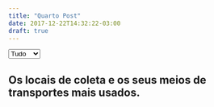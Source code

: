 ```yaml
---
title: "Quarto Post"
date: 2017-12-22T14:32:22-03:00
draft: true
---
```

<style type="text/css">
    div.tooltip {   
    position: absolute;         
    text-align: center;         
    width: 100px;                    
    height: 28px;                   
    padding: 2px;               
    font: 12px sans-serif;      
    background: white; 
    border: 0px;        
    border-radius: 8px;         
    pointer-events: none;           
}
</style>

<div class="container">
<select id="turno" onchange="atualiza(this)">
    <option value="tudo">Tudo</option>
    <option value="noite">Noite</option>
    <option value="dia">Dia</option>
    <option value="manha">Manhã</option>
</select>    
<div class="row">
</div>
<h2>Os locais de coleta e os seus meios de transportes mais usados.</h2>
<div class="row mychart2" id="chart2"></div>
</div>

<script src="https://d3js.org/d3.v4.min.js"></script>
<link rel="stylesheet" href="https://maxcdn.bootstrapcdn.com/bootstrap/3.3.6/css/bootstrap.min.css">
<script>

var parseTime = d3.timeParse("%H:%M");


function atualiza(sel) {
    d3.select("svg").remove(); 

    d3.csv('https://raw.githubusercontent.com/luizaugustomm/pessoas-no-acude/master/dados/processados/dados.csv', function(dados) {
      if (sel.value == "noite") {
        dados = dados.filter(function(d) { 
            horario = parseInt(d["horario_final"].slice(0,2));
            if (horario > 16) {
                return d;
            }  
        })
      }
      if (sel.value == "manha") {
        dados = dados.filter(function(d) { 
            horario = parseInt(d["horario_final"].slice(0,2));
            if (horario < 12) {
                return d;
            }  
        })
      }
      if (sel.value == "manha") {
        dados = dados.filter(function(d) { 
            horario = parseInt(d["horario_final"].slice(0,2));
            if (horario < 12 && horario <= 16) {
                return d;
            }  
        })
      }
      desenhaGrafico3(dados) 

    });
}

function desenhaGrafico3(dados) {
    var alturaSVG = 400, larguraSVG = 1200;
    var margin = {top: 10, right: 20, bottom:30, left: 45}, // para descolar a vis das bordas do grafico
        larguraVis = larguraSVG - margin.left - margin.right,
        alturaVis = alturaSVG - margin.top - margin.bottom;

    var grafico = d3.select('#chart2') // cria elemento <svg> com um <g> dentro
    .append('svg')
      .attr('width', larguraVis + margin.left + margin.right)
      .attr('height', alturaVis + margin.top + margin.bottom)
    .append('g') // para entender o <g> vá em x03-detalhes-svg.html
      .attr('transform', 'translate(' +  margin.left + ',' + margin.top + ')');

    var x = d3.scaleTime().range([0, larguraVis]);
    var y = d3.scaleLinear().range([alturaVis, 0]);

    var totalciclistas = {};
    var div = d3.select("body").append("div")   
    .attr("class", "tooltip")               
    .style("opacity", 0);

    dados.forEach(function (d) {
        if (typeof(totalciclistas[d.horario_final]) == "undefined") {
            totalciclistas[d.horario_final] = {
                                                "mulheres": parseInt(d.mulheres_ciclistas), 
                                                "homens": parseInt(d.homens_ciclistas)
                                                }
        } else {
            totalciclistas[d.horario_final].mulheres += parseInt(d.mulheres_ciclistas);
            totalciclistas[d.horario_final].homens += parseInt(d.homens_ciclistas);
        }
    })


    var valueline = d3.line()
        .x(function(d) { return x(parseTime(d.horario_final)); })
        .y(function(d) { return y(totalciclistas[d.horario_final].mulheres);});

    // define the 2nd line
    var valueline2 = d3.line()
        .x(function(d) { return x(parseTime(d.horario_final)); })
        .y(function(d) { return y(totalciclistas[d.horario_final].homens);});


    x.domain(d3.extent(dados, function(d) { return parseTime(d.horario_final); }));
    y.domain([0, d3.max(dados, function(d) {
    return Math.max(totalciclistas[d.horario_final].mulheres, totalciclistas[d.horario_final].homens); })]);



    grafico.select("body").append("div")   
    .attr("class", "tooltip")               
    .style("opacity", 0);

    grafico.append("path")
    .data([dados])
    .attr("class", "line")
    .attr("fill", "none")

    .style("stroke", "#5ab4ac")
    .attr("d", valueline);

    grafico.append("path")
    .data([dados])
    .attr("fill", "none")
    .attr("class", "line")
    .style("stroke", "#d8b365")
    .attr("d", valueline2);

    grafico.append("g")
    .attr("transform", "translate(0," + alturaVis + ")")
    .call(d3.axisBottom(x).tickFormat(d3.timeFormat("%H:%M")));

    grafico.append("g")
    .call(d3.axisLeft(y));

    grafico.selectAll("dot")    
        .data(dados)         
    .enter().append("circle")                               
        .attr("r", 3)       
        .attr("fill", "#5ab4ac")
        .attr("cx", function(d) { return x(parseTime(d.horario_final)); })       
        .attr("cy", function(d) { return y(totalciclistas[d.horario_final].mulheres); })     
        .on("mouseover", function(d) {      
            div.transition()        
                .duration(200)      
                .style("opacity", .9);      
            div .html(d.horario_final + "<br/>  Ciclistas: "  + totalciclistas[d.horario_final].mulheres)  
                .style("left", (d3.event.pageX) + "px")     
                .style("top", (d3.event.pageY - 28) + "px");    
            })                  
        .on("mouseout", function(d) {       
            div.transition()        
                .duration(500)      
                .style("opacity", 0);   
        });

    grafico.selectAll("dot")    
        .data(dados)         
    .enter().append("circle")                               
        .attr("r", 3)       
        .attr("fill", "#d8b365")
        .attr("cx", function(d) { return x(parseTime(d.horario_final)); })       
        .attr("cy", function(d) { return y(totalciclistas[d.horario_final].homens); })     
        .on("mouseover", function(d) {      
            div.transition()        
                .duration(200)      
                .style("opacity", .9);      
            div .html(d.horario_final + "<br/>  Ciclistas: "  + totalciclistas[d.horario_final].homens)  
                .style("left", (d3.event.pageX) + "px")     
                .style("top", (d3.event.pageY - 28) + "px");    
            })                  
        .on("mouseout", function(d) {       
            div.transition()        
                .duration(500)      
                .style("opacity", 0);   
        });


    grafico.append("text")
        .attr("transform", "translate(" + (larguraVis-100) + "," + y(totalciclistas["21:00"].homens) + ")")
        .attr("dy", ".35em")
        .attr("text-anchor", "start")
        .style("fill", "#d8b365")
        .text("Homens");

    grafico.append("text")
        .attr("transform", "translate(" + (larguraVis-100) + "," + y(totalciclistas["21:00"].mulheres) + ")")
        .attr("dy", ".35em")
        .attr("text-anchor", "start")
        .style("fill", "#5ab4ac")
        .text("Mulheres"); 

}

d3.csv('https://raw.githubusercontent.com/luizaugustomm/pessoas-no-acude/master/dados/processados/dados.csv', function(dados) {
  desenhaGrafico3(dados);
});


</script>
